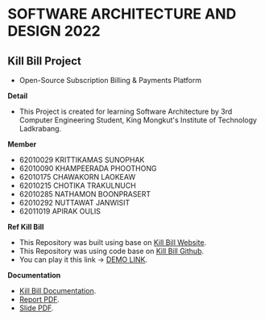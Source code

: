 # SOFTWARE ARCHITECTURE AND DESIGN 2022 

## Kill Bill Project
- Open-Source Subscription Billing & Payments Platform

**Detail**
- This Project is created for learning Software Architecture by 3rd Computer Engineering Student, King Mongkut's Institute of Technology Ladkrabang. 

**Member**
- 62010029 KRITTIKAMAS  SUNOPHAK
- 62010090 KHAMPEERADA  PHOOTHONG
- 62010175 CHAWAKORN    LAOKEAW
- 62010215 CHOTIKA      TRAKULNUCH
- 62010285 NATHAMON     BOONPRASERT
- 62010292 NUTTAWAT     JANWISIT  
- 62011019 APIRAK       OULIS


**Ref Kill Bill**
- This Repository was built using base on [Kill Bill Website](https://docs.killbill.io/).
- This Repository was using code base on [Kill Bill Github](https://github.com/killbill/killbill).
- You can play it this link -> [DEMO LINK](https://demo.killbill.io/users/sign_in).

**Documentation**
- [Kill Bill Documentation](https://docs.killbill.io/latest/internal_design.html).
- [Report PDF](https://github.com/Apizz789/Kill_Bill_Project_SoftArch/blob/main/Kill%20Bill%20Report.pdf).
- [Slide PDF]().
